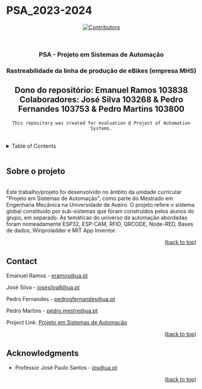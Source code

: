# PSA_2023-2024
<!-- Improved compatibility of back to top link: See: https://github.com/othneildrew/Best-README-Template/pull/73 -->
<a name="readme-top"></a>
<!--
*** Thanks for checking out the Best-README-Template. If you have a suggestion
*** that would make this better, please fork the repo and create a pull request
*** or simply open an issue with the tag "enhancement".
*** Don't forget to give the project a star!
*** Thanks again! Now go create something AMAZING! :D
-->



<!-- PROJECT SHIELDS -->
<!--
*** I'm using markdown "reference style" links for readability.
*** Reference links are enclosed in brackets [ ] instead of parentheses ( ).
*** See the bottom of this document for the declaration of the reference variables
*** for contributors-url, forks-url, etc. This is an optional, concise syntax you may use.
*** https://www.markdownguide.org/basic-syntax/#reference-style-links
-->
<div align="center">

[![Contributors][contributors-shield]][contributors-url]




<!-- PROJECT LOGO -->
<br />

<h3 align="center">PSA - Projeto em Sistemas de Automação</h3>
<h3 align="center">Rastreabilidade da linha de produção de eBikes (empresa MHS) </h3>

<h2><b> Dono do repositório: Emanuel Ramos 103838
<br>Colaboradores: José Silva 103268  &  Pedro Fernandes 103753  &  Pedro Martins 103800 </b></h2>

  <p align="center">
  
    This repository was created for evaluation @ Project of Automation Systems.

  </p>
</div>
<br>


<!-- TABLE OF CONTENTS -->
<details>
  <summary>Table of Contents</summary>
  <ol>
    <li>
      <a href="#about-the-assignment">Sobre o projeto</a>
    </li>
    <li><a href="#contact">Contact</a></li>
    <li><a href="#acknowledgments">Acknowledgments</a></li>
  </ol>
</details>
<br>



<!-- ABOUT THE ASSIGNMENT -->
## Sobre o projeto

<br>
Este trabalho/projeto foi desenvolvido no âmbito da unidade curricular "Projeto em Sistemas de Automação", como parte do Mestrado em Engenharia Mecânica na Universidade de Aveiro. O projeto refere o sistema global constituído por sub-sistemas que foram construídos pelos alunos do grupo, em separado. As temáticas do universo da automação abordadas foram nomeadamente ESP32, ESP-CAM, RFID, QRCODE, Node-RED, Bases de dados, Winproladder e MIT App Inventor.

<p align="right">(<a href="#readme-top">back to top</a>)</p>



<!-- ### Built With

* [![Next][Next.js]][Next-url]
* [![React][React.js]][React-url]
* [![Vue][Vue.js]][Vue-url]
* [![Angular][Angular.io]][Angular-url]
* [![Svelte][Svelte.dev]][Svelte-url]
* [![Laravel][Laravel.com]][Laravel-url]
* [![Bootstrap][Bootstrap.com]][Bootstrap-url]
* [![JQuery][JQuery.com]][JQuery-url]

<p align="right">(<a href="#readme-top">back to top</a>)</p> -->




<!-- CONTACT -->
## Contact
Emanuel Ramos - eramos@ua.pt


José Silva - josesilva8@ua.pt


Pedro Fernandes - pedrogfernandes@ua.pt


Pedro Martins - pedro.mestre@ua.pt


Project Link: [Projeto em Sistemas de Automação](https://github.com/eramos1234/PSA-2024-turma-P4-GX)

<p align="right">(<a href="#readme-top">back to top</a>)</p>



<!-- ACKNOWLEDGMENTS -->
## Acknowledgments

* Professor José Paulo Santos - jps@ua.pt

<p align="right">(<a href="#readme-top">back to top</a>)</p>



<!-- MARKDOWN LINKS & IMAGES -->
<!-- https://www.markdownguide.org/basic-syntax/#reference-style-links -->
[contributors-shield]: https://img.shields.io/github/contributors/RobutlerAlberto/RobutlerAlberto.svg?style=for-the-badge
[contributors-url]: https://github.com/mestrinio/SAVI_Trabalho2/graphs/contributors
[product-screenshot]: docs/logo.png
